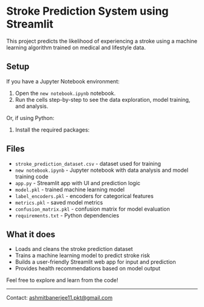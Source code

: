# Stroke Prediction System using Streamlit

This project predicts the likelihood of experiencing a stroke using a machine learning algorithm trained on medical and lifestyle data.

## Setup

If you have a Jupyter Notebook environment:

1. Open the `new notebook.ipynb` notebook.  
2. Run the cells step-by-step to see the data exploration, model training, and analysis.

Or, if using Python:

1. Install the required packages:


## Files

- `stroke_prediction_dataset.csv` - dataset used for training  
- `new notebook.ipynb` - Jupyter notebook with data analysis and model training code  
- `app.py` - Streamlit app with UI and prediction logic  
- `model.pkl` - trained machine learning model  
- `label_encoders.pkl` - encoders for categorical features  
- `metrics.pkl` - saved model metrics  
- `confusion_matrix.pkl` - confusion matrix for model evaluation  
- `requirements.txt` - Python dependencies  

## What it does

- Loads and cleans the stroke prediction dataset  
- Trains a machine learning model to predict stroke risk  
- Builds a user-friendly Streamlit web app for input and prediction  
- Provides health recommendations based on model output  

Feel free to explore and learn from the code!

---

Contact: [ashmitbanerjee11.pkt@gmail.com](mailto:ashmitbanerjee11.pkt@gmail.com)
